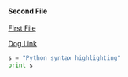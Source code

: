 #### Second File 

[First File](README.md)

[Dog Link](https://www.google.com/imgres?imgurl=https%3A%2F%2Fimg.huffingtonpost.com%2Fasset%2F5b7fdeab1900001d035028dc.jpeg%3Fcache%3Dsixpwrbb1s%26ops%3D1910_1000&imgrefurl=https%3A%2F%2Fwww.huffingtonpost.com%2Fentry%2Fsnoot-challenge-dogs-twitter-trend_us_5b7fdaeae4b072951511f7fb&docid=rvdvPddCaH9_9M&tbnid=Em0U67E7zup4VM%3A&vet=10ahUKEwjzxaSEv5vgAhUBjoMKHemjD4QQMwhxKAUwBQ..i&w=1910&h=1000&bih=917&biw=1904&q=dog&ved=0ahUKEwjzxaSEv5vgAhUBjoMKHemjD4QQMwhxKAUwBQ&iact=mrc&uact=8)

```python
s = "Python syntax highlighting"
print s
```
